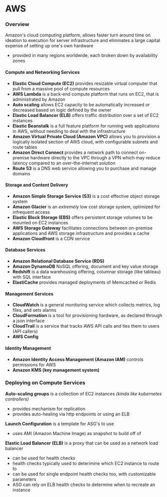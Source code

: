 # AWS

### Overview
Amazon's cloud computing platform, allows faster turn around time on ideation to execution for server infrastructure and eliminates a large capital expense of setting up one's own hardware
- provided in many regions worldwide, each broken down by availability zones

#### Compute and Networking Services
- **Elastic Cloud Compute (EC2)** provides resizable virtual computer that pull from a massive pool of compute resources
- **AWS Lambda** is a back-end compute platform that runs on EC2, that is administrated by Amazon
- **Auto scaling** allows EC2 capacity to be automatically increased or decreased based on logic defined by the owner
- **Elastic Load Balancer (ELB)** offers traffic distribution over a set of EC2 instances
- **Elastic Beanstalk** is a full feature platform for running web applications in AWS, without needing to deal with the infrastructure
- **Amazon Virtual Private Cloud (Amazon VPC)** allows you to provision a logically isolated section of AWS cloud, with configurable subnets and route tables
- **Amazon Direct Connect** provides a network path to connect on-premise hardware directly to the VPC through a VPN which may reduce latency compared to an over-the-internet solution
- **Route 53** is a DNS web service allowing you to purchase and manage domains

#### Storage and Content Delivery
- **Amazon Simple Storage Service (S3)** is a cost effective object storage system
- **Amazon Glacier** is an *extremely* low cost storage system, optimized for infrequent access
- **Elastic Block Storage (EBS)** offers persistent storage volumes to be mounted on EC2 instances
- **AWS Storage Gateway** facilitates connections between on-premise applications and AWS storage infrastructure and provides a cache
- **Amazon Cloudfront** is a CDN service

#### Database Services
- **Amazon Relational Database Service (RDS)**
- **Amazon DynamoDB** NoSQL offering, document and key value storage
- **Redshift** is a data warehousing offering, columnar storage (like tableau) with SQL interface
- **ElastiCache** provides managed deployments of Memcached or Redis 

#### Management Services
- **CloudWatch** is a general monitoring service which collects metrics, log files, and sets alarms
- **CloudFormation** is a tool for provisioning hardware, as declared through a json interface
- **CloudTrail** is a service that tracks AWS API calls and ties them to users (API callers)
- **AWS Config** 

#### Identity Management
- **Amazon Identity Access Management (Amazon IAM)** controls permissions for AWS
- **Amazon KMS (key management system)**

### Deploying on Compute Services
**Auto-scaling groups** is a collection of EC2 instances *(kinda like kubernetes controllers)*
- provides mechanism for replication
- provides auto-healing via http endpoints or using an ELB

**Launch Configuration** is a template for ASG's to use 
- uses AMI (Amazon Machine Image) as snapshot to build off of

**Elastic Load Balancer (ELB)** is a proxy that can be used as a network load balancer
- can be used for health checks 
- health checks typically used to deterimine which EC2 instance to route to
- can be used for single endpoint health checks too, with customizable parameters 
- ASG can rely on ELB health checks to determine when to recreate an instance
